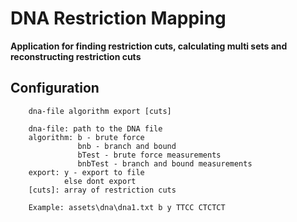 # DNA Restriction Mapping

**Application for finding restriction cuts, calculating multi sets and reconstructing restriction cuts**

## Configuration

```
    dna-file algorithm export [cuts]
    
    dna-file: path to the DNA file
    algorithm: b - brute force
               bnb - branch and bound
               bTest - brute force measurements
               bnbTest - branch and bound measurements
    export: y - export to file
            else dont export
    [cuts]: array of restriction cuts 
    
    Example: assets\dna\dna1.txt b y TTCC CTCTCT
```
 
